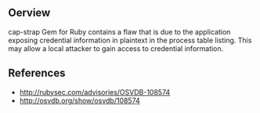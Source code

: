 ## Oerview
cap-strap Gem for Ruby contains a flaw that is due to the application exposing credential information in plaintext in the process table listing. This may allow a local attacker to gain access to credential information.

## References
- http://rubysec.com/advisories/OSVDB-108574
- http://osvdb.org/show/osvdb/108574
